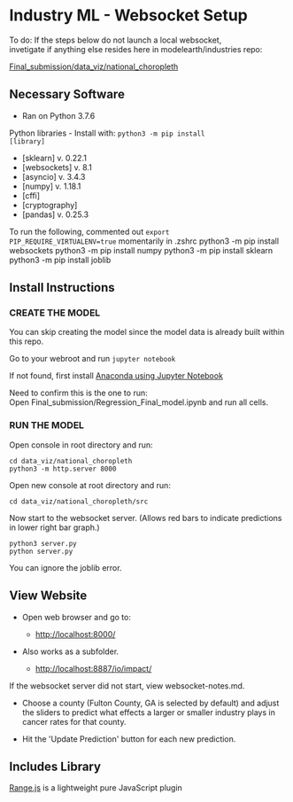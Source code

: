 
# Industry ML - Websocket Setup

To do: If the steps below do not launch a local websocket,  
invetigate if anything else resides here in modelearth/industries repo:   

[Final\_submission/data\_viz/national\_choropleth](https://github.com/modelearth/industries/tree/master/Final_submission/data_viz/national_choropleth)  


## Necessary Software

- Ran on Python 3.7.6

Python libraries - Install with: <code>python3 -m pip install [library]</code>  
- [sklearn] v. 0.22.1
- [websockets] v. 8.1
- [asyncio] v. 3.4.3
- [numpy] v. 1.18.1
- [cffi]
- [cryptography]
- [pandas] v. 0.25.3


To run the following, commented out <code>export PIP_REQUIRE_VIRTUALENV=true</code> momentarily in .zshrc
python3 -m pip install websockets
python3 -m pip install numpy
python3 -m pip install sklearn
python3 -m pip install joblib  


## Install Instructions

### CREATE THE MODEL

You can skip creating the model since the model data is already built within this repo.  

Go to your webroot and run <code>jupyter notebook</code>  

If not found, first install [Anaconda using Jupyter Notebook](https://jupyter.readthedocs.io/en/latest/install.html)

Need to confirm this is the one to run:  
Open Final_submission/Regression\_Final\_model.ipynb and run all cells.   

<!--
Bug: Running #19 is returning:  
<blockquote>
/Users/[username]/opt/anaconda3/lib/python3.7/site-packages/sklearn/linear_model/_coordinate_descent.py:1790: ConvergenceWarning: Objective did not converge. You might want to increase the number of iterations. Duality gap: 89971568.4297196, tolerance: 580758.9170684905 check_random_state(self.random_state), random)<br><br>

/Users/[username]/opt/anaconda3/lib/python3.7/site-packages/sklearn/base.py:434: FutureWarning: The default value of multioutput (not exposed in score method) will change from 'variance_weighted' to 'uniform_average' in 0.23 to keep consistent with 'metrics.r2_score'. To specify the default value manually and avoid the warning, please either call 'metrics.r2_score' directly or make a custom scorer with 'metrics.make_scorer' (the built-in scorer 'r2' uses multioutput='uniform_average').
  "multioutput='uniform_average').", FutureWarning)
</blockquote>
-->


### RUN THE MODEL

Open console in root directory and run:
    
    cd data_viz/national_choropleth
    python3 -m http.server 8000


Open new console at root directory and run:

    cd data_viz/national_choropleth/src

Now start to the websocket server. 
(Allows red bars to indicate predictions in lower right bar graph.)

    python3 server.py
    python server.py

You can ignore the joblib error. 


## View Website

- Open web browser and go to: 
    - [http://localhost:8000/](http://localhost:8000/) 

- Also works as a subfolder.


    - [http://localhost:8887/io/impact/](http://localhost:8887/io/impact/)  

If the websocket server did not start, view websocket-notes.md.  

- Choose a county (Fulton County, GA is selected by default) and adjust the sliders to predict 
      what effects a larger or smaller industry plays in cancer rates for that county.

- Hit the 'Update Prediction' button for each new prediction.


## Includes Library

[Range.js](https://niandco.github.io/range/) is a lightweight pure JavaScript plugin 


    

